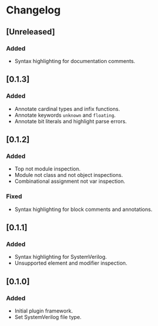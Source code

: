 # Changelog

## [Unreleased]
### Added
- Syntax highlighting for documentation comments.

## [0.1.3]
### Added
- Annotate cardinal types and infix functions.
- Annotate keywords `unknown` and `floating`.
- Annotate bit literals and highlight parse errors.

## [0.1.2]
### Added
- Top not module inspection.
- Module not class and not object inspections.
- Combinational assignment not var inspection.

### Fixed
- Syntax highlighting for block comments and annotations.

## [0.1.1]
### Added
- Syntax highlighting for SystemVerilog.
- Unsupported element and modifier inspection.

## [0.1.0]
### Added
- Initial plugin framework.
- Set SystemVerilog file type.